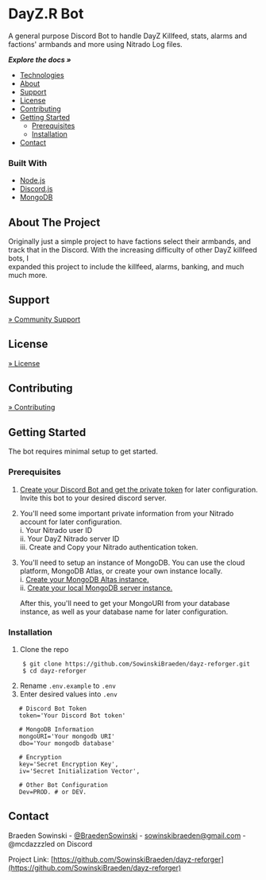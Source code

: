 # DayZ.R Bot

A general purpose Discord Bot to handle DayZ Killfeed, stats, alarms and factions' armbands and more using Nitrado Log files.

***Explore the docs »***
* [Technologies](#built-with)
* [About](#about)
* [Support](#support)
* [License](#license)
* [Contributing](#contributing)
* [Getting Started](#getting-started)  
  * [Prerequisites](#prerequisites)  
  * [Installation](#installation)
* [Contact](#contact)

### Built With

* [Node.js](https://nodejs.org/en)
* [Discord.js](https://discord.js.org/#/)
* [MongoDB](https://www.mongodb.com/)

## About The Project

Originally just a simple project to have factions select their armbands, and track that in the Discord. With the increasing difficulty of other DayZ killfeed bots, I  
expanded this project to include the killfeed, alarms, banking, and much much more.

## Support
[» Community Support](https://discord.gg/KVFJCvvFtK)

## License
[» License](/LICENSE)

## Contributing
[» Contributing](/CONTRIBUTING.md)

## Getting Started

The bot requires minimal setup to get started.

### Prerequisites

1. [Create your Discord Bot and get the private token](https://github.com/reactiflux/discord-irc/wiki/Creating-a-discord-bot-&-getting-a-token) for later configuration. Invite this bot to your desired discord server.

2. You'll need some important private information from your Nitrado account for later configuration.  
  i.   Your Nitrado user ID  
  ii.  Your DayZ Nitrado server ID  
  iii. Create and Copy your Nitrado authentication token.  

3. You'll need to setup an instance of MongoDB. You can use the cloud platform, MongoDB Atlas, or create your own instance locally.  
  i.  [Create your MongoDB Altas instance.](https://www.mongodb.com/docs/manual/tutorial/getting-started/)  
  ii. [Create your local MongoDB server instance.](https://www.mongodb.com/docs/manual/administration/install-community/)  

    After this, you'll need to get your MongoURI from your database instance, as well as your database name for later configuration.

### Installation

1. Clone the repo
```
    $ git clone https://github.com/SowinskiBraeden/dayz-reforger.git
    $ cd dayz-reforger
```
2. Rename `.env.example` to `.env`
3. Enter desired values into `.env`
```
   # Discord Bot Token
   token='Your Discord Bot token'
   
   # MongoDB Information
   mongoURI='Your mongodb URI'
   dbo='Your mongodb database'
   
   # Encryption
   key='Secret Encryption Key',
   iv='Secret Initialization Vector',
   
   # Other Bot Configuration
   Dev=PROD. # or DEV.
```

## Contact

Braeden Sowinski - [@BraedenSowinski](https://twitter.com/BraedenSowinski) - sowinskibraeden@gmail.com - @mcdazzzled on Discord

Project Link: [https://github.com/SowinskiBraeden/dayz-reforger](https://github.com/SowinskiBraeden/dayz-reforger)
